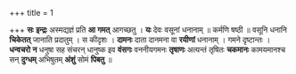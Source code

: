 +++
title = 1

+++
**सः** **इन्द्रः** अस्मद्यज्ञं प्रति **आ** **गमत्** आगच्छतु । **यः** देवः वसूनां धनानाम् ॥ कर्मणि षष्ठी ॥ वसूनि धनानि **चिकेतत्** जानाति प्रदातुम् । स कीदृशः । **दामनः** दाता दानमना वा **रयीणां** धनानाम् । गमने दृष्टान्तः । **धन्वचरो** **न** धनुषा सह संचरन् धानुष्क इव **वंसगः** वननीयगमनः **तृषाणः** अत्यन्तं तृषितः **चकमानः** कामयमानश्च सन् **दुग्धम्** अभिषुतम् **अंशुं** सोमं **पिबतु** ॥
